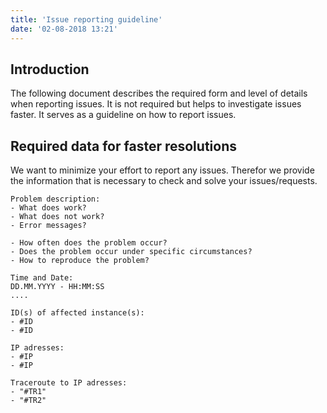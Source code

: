 ```yaml
---
title: 'Issue reporting guideline'
date: '02-08-2018 13:21'
---
```


## Introduction
The following document describes the required form and level of details when reporting issues.
It is not required but helps to investigate issues faster. It serves as a guideline on how to report issues.

## Required data for faster resolutions
We want to minimize your effort to report any issues. Therefor we provide the information that is necessary to check and solve your issues/requests.

```
Problem description:
- What does work?
- What does not work?
- Error messages?

- How often does the problem occur?
- Does the problem occur under specific circumstances?
- How to reproduce the problem?

Time and Date:
DD.MM.YYYY - HH:MM:SS
....

ID(s) of affected instance(s):
- #ID
- #ID

IP adresses:
- #IP
- #IP

Traceroute to IP adresses:
- "#TR1"
- "#TR2"

```
